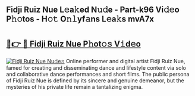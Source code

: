 ## Fidji Ruiz Nue L𝚎a𝚔ed N𝚞𝚍e - Part-k96 Vi𝚍𝚎o P𝚑𝚘tos - H𝚘𝚝 O𝚗𝚕yf𝚊ns L𝚎a𝚔s mvA7x

# <h2><a href="http://kf7lb2.oniu.top/?m=Fidji+Ruiz+Nue">🔗👉 🔴 Fidji Ruiz Nue P𝚑ot𝚘𝚜 V𝚒d𝚎o</a></h2>

[![Fidji Ruiz Nue Nu𝚍e𝚜](https://i.imgur.com/0qMVB7G.gif)](http://kf7lb2.oniu.top/?m=Fidji+Ruiz+Nue)
Online performer and digital artist Fidji Ruiz Nue, famed for creating and disseminating dance and lifestyle content via solo and collaborative dance performances and short films. The public persona of Fidji Ruiz Nue is defined by its sincere and genuine demeanor, but the mysteries of his private life remain a tantalizing enigma.  
